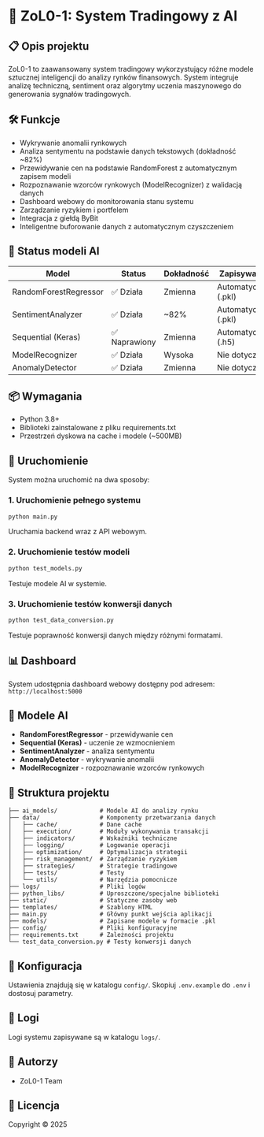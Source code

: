 # 🚀 ZoL0-1: System Tradingowy z AI

## 📋 Opis projektu
ZoL0-1 to zaawansowany system tradingowy wykorzystujący różne modele sztucznej inteligencji do analizy rynków finansowych. System integruje analizę techniczną, sentiment oraz algorytmy uczenia maszynowego do generowania sygnałów tradingowych.

## 🛠️ Funkcje
- Wykrywanie anomalii rynkowych
- Analiza sentymentu na podstawie danych tekstowych (dokładność ~82%)
- Przewidywanie cen na podstawie RandomForest z automatycznym zapisem modeli
- Rozpoznawanie wzorców rynkowych (ModelRecognizer) z walidacją danych
- Dashboard webowy do monitorowania stanu systemu
- Zarządzanie ryzykiem i portfelem
- Integracja z giełdą ByBit
- Inteligentne buforowanie danych z automatycznym czyszczeniem

## 🧠 Status modeli AI
| Model | Status | Dokładność | Zapisywanie |
|-------|--------|------------|-------------|
| RandomForestRegressor | ✅ Działa | Zmienna | Automatyczne (.pkl) |
| SentimentAnalyzer | ✅ Działa | ~82% | Automatyczne (.pkl) |
| Sequential (Keras) | ✅ Naprawiony | Zmienna | Automatyczne (.h5) |
| ModelRecognizer | ✅ Działa | Wysoka | Nie dotyczy |
| AnomalyDetector | ✅ Działa | Zmienna | Nie dotyczy |

## 📦 Wymagania
- Python 3.8+
- Biblioteki zainstalowane z pliku requirements.txt
- Przestrzeń dyskowa na cache i modele (~500MB)

## 🚀 Uruchomienie
System można uruchomić na dwa sposoby:

### 1. Uruchomienie pełnego systemu
```bash
python main.py
```
Uruchamia backend wraz z API webowym.

### 2. Uruchomienie testów modeli
```bash
python test_models.py
```
Testuje modele AI w systemie.

### 3. Uruchomienie testów konwersji danych
```bash
python test_data_conversion.py
```
Testuje poprawność konwersji danych między różnymi formatami.

## 📊 Dashboard
System udostępnia dashboard webowy dostępny pod adresem: `http://localhost:5000`

## 🧪 Modele AI
- **RandomForestRegressor** - przewidywanie cen
- **Sequential (Keras)** - uczenie ze wzmocnieniem
- **SentimentAnalyzer** - analiza sentymentu
- **AnomalyDetector** - wykrywanie anomalii
- **ModelRecognizer** - rozpoznawanie wzorców rynkowych

## 📁 Struktura projektu
```
├── ai_models/            # Modele AI do analizy rynku
├── data/                 # Komponenty przetwarzania danych
│   ├── cache/            # Dane cache
│   ├── execution/        # Moduły wykonywania transakcji
│   ├── indicators/       # Wskaźniki techniczne
│   ├── logging/          # Logowanie operacji
│   ├── optimization/     # Optymalizacja strategii
│   ├── risk_management/  # Zarządzanie ryzykiem
│   ├── strategies/       # Strategie tradingowe
│   ├── tests/            # Testy
│   └── utils/            # Narzędzia pomocnicze
├── logs/                 # Pliki logów
├── python_libs/          # Uproszczone/specjalne biblioteki
├── static/               # Statyczne zasoby web
├── templates/            # Szablony HTML
├── main.py               # Główny punkt wejścia aplikacji
├── models/               # Zapisane modele w formacie .pkl
├── config/               # Pliki konfiguracyjne
├── requirements.txt      # Zależności projektu
└── test_data_conversion.py # Testy konwersji danych

```

## 🔧 Konfiguracja
Ustawienia znajdują się w katalogu `config/`. Skopiuj `.env.example` do `.env` i dostosuj parametry.

## 📝 Logi
Logi systemu zapisywane są w katalogu `logs/`.

## 🤝 Autorzy
- ZoL0-1 Team

## 📄 Licencja
Copyright © 2025